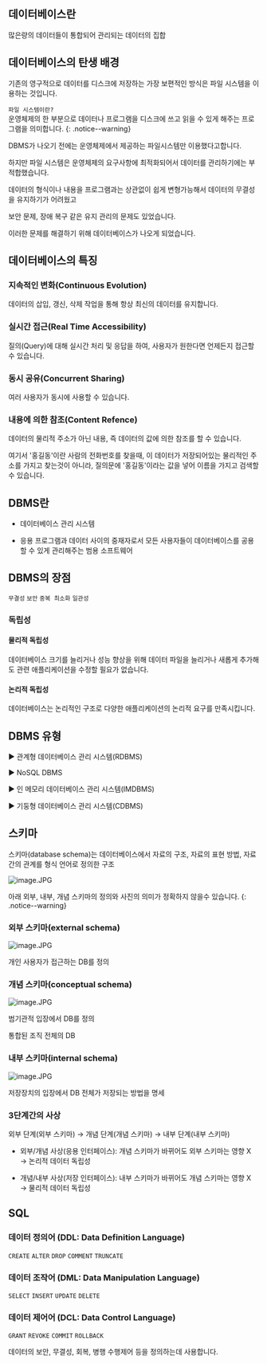 ## 데이터베이스란

많은량의 데이터들이 통합되어 관리되는 데이터의 집합

## 데이터베이스의 탄생 배경

기존의 영구적으로 데이터를 디스크에 저장하는 가장 보편적인 방식은 파일 시스템을 이용하는 것입니다.  

`파일 시스템이란?`  
운영체제의 한 부분으로 데이터나 프로그램을 디스크에 쓰고 읽을 수 있게 해주는 프로그램을 의미합니다.
{: .notice--warning}

DBMS가 나오기 전에는 운영체제에서 제공하는 파일시스템만 이용했다고합니다.  

하지만 파일 시스템은 운영체제의 요구사항에 최적화되어서 데이터를 관리하기에는 부적합했습니다.

데이터의 형식이나 내용을 프로그램과는 상관없이 쉽게 변형가능해서 데이터의 무결성을 유지하기가 어려웠고  

보안 문제, 장애 복구 같은 유지 관리의 문제도 있었습니다.  

이러한 문제를 해결하기 위해 데이터베이스가 나오게 되었습니다.

## 데이터베이스의 특징

### 지속적인 변화(Continuous Evolution)

데이터의 삽입, 갱신, 삭제 작업을 통해 항상 최신의 데이터를 유지합니다.  

### 실시간 접근(Real Time Accessibility)

질의(Query)에 대해 실시간 처리 및 응답을 하여, 사용자가 원한다면 언제든지 접근할 수 있습니다.  

### 동시 공유(Concurrent Sharing)

여러 사용자가 동시에 사용할 수 있습니다.  

### 내용에 의한 참조(Content Refence)

데이터의 물리적 주소가 아닌 내용, 즉 데이터의 값에 의한 참조를 할 수 있습니다.

여기서 '홍길동'이란 사람의 전화번호를 찾을때, 이 데이터가 저장되어있는 물리적인 주소를 가지고 찾는것이 아니라, 질의문에 '홍길동'이라는 값을 넣어 이름을 가지고 검색할 수 있습니다.

## DBMS란

- 데이터베이스 관리 시스템
  
- 응용 프로그램과 데이터 사이의 중재자로서 모든 사용자들이 데이터베이스를 공용할 수 있게 관리해주는 범용 소프트웨어

## DBMS의 장점

`무결성` `보안` `중복 최소화` `일관성`  

### 독립성 

#### 물리적 독립성

데이터베이스 크기를 늘리거나 성능 향상을 위해 데이터 파일을 늘리거나 새롭게 추가해도 관련 애플리케이션을 수정할 필요가 없습니다.  

#### 논리적 독립성

데이터베이스는 논리적인 구조로 다양한 애플리케이션의 논리적 요구를 만족시킵니다.  

## DBMS 유형

▶ 관계형 데이터베이스 관리 시스템(RDBMS)

▶ NoSQL DBMS

▶ 인 메모리 데이터베이스 관리 시스템(IMDBMS)

▶ 기둥형 데이터베이스 관리 시스템(CDBMS)

## 스키마

스키마(database schema)는 데이터베이스에서 자료의 구조, 자료의 표현 방법, 자료 간의 관계를 형식 언어로 정의한 구조  

![image.JPG](https://beomking.github.io/assets/image/DB/schema.JPG)

아래 외부, 내부, 개념 스키마의 정의와 사진의 의미가 정확하지 않을수 있습니다.
{: .notice--warning}

### 외부 스키마(external schema)

![image.JPG](https://beomking.github.io/assets/image/DB/external.JPG)

개인 사용자가 접근하는 DB를 정의  

### 개념 스키마(conceptual schema)

![image.JPG](https://beomking.github.io/assets/image/DB/conceptual.JPG)

범기관적 입장에서 DB를 정의  

통합된 조직 전체의 DB  

### 내부 스키마(internal schema)

![image.JPG](https://beomking.github.io/assets/image/DB/internal.JPG)

저장장치의 입장에서 DB 전체가 저장되는 방법을 명세  

### 3단계간의 사상

외부 단계(외부 스키마) → 개념 단계(개념 스키마) → 내부 단계(내부 스키마)  

- 외부/개념 사상(응용 인터페이스): 개념 스키마가 바뀌어도 외부 스키마는 영향 X → 논리적 데이터 독립성

- 개념/내부 사상(저장 인터페이스): 내부 스키마가 바뀌어도 개념 스키마는 영향 X → 물리적 데이터 독립성


## SQL

### 데이터 정의어 (DDL: Data Definition Language)

`CREATE` `ALTER` `DROP` `COMMENT` `TRUNCATE`  

### 데이터 조작어 (DML: Data Manipulation Language)

`SELECT` `INSERT` `UPDATE` `DELETE`  

### 데이터 제어어 (DCL: Data Control Language)

`GRANT` `REVOKE` `COMMIT` `ROLLBACK`  

데이터의 보안, 무결성, 회복, 병행 수행제어 등을 정의하는데 사용합니다.  